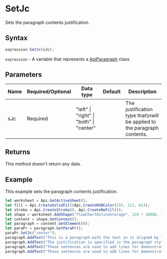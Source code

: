 # SetJc

Sets the paragraph contents justification.

## Syntax

```javascript
expression.SetJc(sJc);
```

`expression` - A variable that represents a [ApiParagraph](../ApiParagraph.md) class.

## Parameters

| **Name** | **Required/Optional** | **Data type** | **Default** | **Description** |
| ------------- | ------------- | ------------- | ------------- | ------------- |
| sJc | Required | "left" \| "right" \| "both" \| "center" |  | The justification type that\nwill be applied to the paragraph contents. |

## Returns

This method doesn't return any data.

## Example

This example sets the paragraph contents justification.

```javascript editor-xlsx
let worksheet = Api.GetActiveSheet();
let fill = Api.CreateSolidFill(Api.CreateRGBColor(255, 111, 61));
let stroke = Api.CreateStroke(0, Api.CreateNoFill());
let shape = worksheet.AddShape("flowChartOnlineStorage", 120 * 36000, 70 * 36000, fill, stroke, 0, 2 * 36000, 0, 3 * 36000);
let content = shape.GetContent();
let paragraph = content.GetElement(0);
let paraPr = paragraph.GetParaPr();
paraPr.SetJc("center");
paragraph.AddText("This is a paragraph with the text in it aligned by the center. ");
paragraph.AddText("The justification is specified in the paragraph style. ");
paragraph.AddText("These sentences are used to add lines for demonstrative purposes. ");
paragraph.AddText("These sentences are used to add lines for demonstrative purposes.");
```

